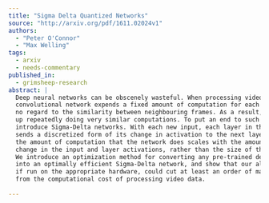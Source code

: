 ```yaml
---
title: "Sigma Delta Quantized Networks"
source: "http://arxiv.org/pdf/1611.02024v1"
authors:
  - "Peter O'Connor"
  - "Max Welling"
tags:
  - arxiv
  - needs-commentary
published_in:
  - grimsheep-research
abstract: |
  Deep neural networks can be obscenely wasteful. When processing video, a
  convolutional network expends a fixed amount of computation for each frame with
  no regard to the similarity between neighbouring frames. As a result, it ends
  up repeatedly doing very similar computations. To put an end to such waste, we
  introduce Sigma-Delta networks. With each new input, each layer in this network
  sends a discretized form of its change in activation to the next layer. Thus
  the amount of computation that the network does scales with the amount of
  change in the input and layer activations, rather than the size of the network.
  We introduce an optimization method for converting any pre-trained deep network
  into an optimally efficient Sigma-Delta network, and show that our algorithm,
  if run on the appropriate hardware, could cut at least an order of magnitude
  from the computational cost of processing video data.
  
---
```


